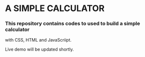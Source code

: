 # A SIMPLE CALCULATOR
### This repository contains codes to used to build a simple calculator
with CSS, HTML and JavaScriipt.

Live demo will be updated shortly.
